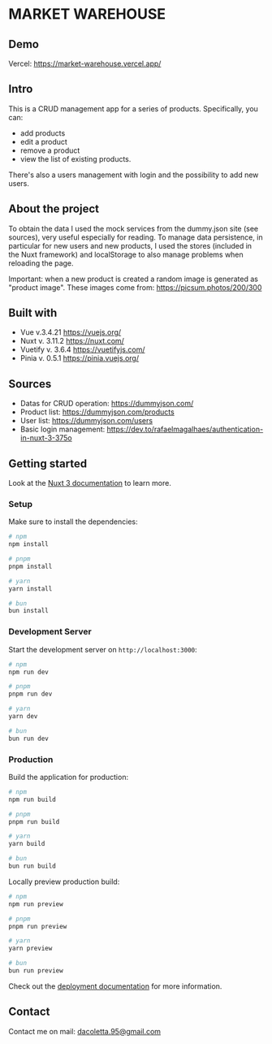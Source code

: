 # MARKET WAREHOUSE

## Demo
Vercel: https://market-warehouse.vercel.app/

## Intro
This is a CRUD management app for a series of products. Specifically, you can:

- add products
- edit a product
- remove a product
- view the list of existing products.

There's also a users management with login and the possibility to add new users.

## About the project
To obtain the data I used the mock services from the dummy.json site (see sources), very useful especially for reading.
To manage data persistence, in particular for new users and new products, I used the stores (included in the Nuxt framework) and localStorage to also manage problems when reloading the page.

Important: when a new product is created a random image is generated as "product image". These images come from: https://picsum.photos/200/300

## Built with
- Vue v.3.4.21 https://vuejs.org/
- Nuxt v. 3.11.2 https://nuxt.com/
- Vuetify v. 3.6.4 https://vuetifyjs.com/
- Pinia v. 0.5.1 https://pinia.vuejs.org/

## Sources
- Datas for CRUD operation: https://dummyjson.com/
- Product list: https://dummyjson.com/products
- User list: https://dummyjson.com/users
- Basic login management: https://dev.to/rafaelmagalhaes/authentication-in-nuxt-3-375o

## Getting started

Look at the [Nuxt 3 documentation](https://nuxt.com/docs/getting-started/introduction) to learn more.

### Setup

Make sure to install the dependencies:

```bash
# npm
npm install

# pnpm
pnpm install

# yarn
yarn install

# bun
bun install
```

### Development Server

Start the development server on `http://localhost:3000`:

```bash
# npm
npm run dev

# pnpm
pnpm run dev

# yarn
yarn dev

# bun
bun run dev
```

### Production

Build the application for production:

```bash
# npm
npm run build

# pnpm
pnpm run build

# yarn
yarn build

# bun
bun run build
```

Locally preview production build:

```bash
# npm
npm run preview

# pnpm
pnpm run preview

# yarn
yarn preview

# bun
bun run preview
```

Check out the [deployment documentation](https://nuxt.com/docs/getting-started/deployment) for more information.

## Contact
Contact me on mail: dacoletta.95@gmail.com